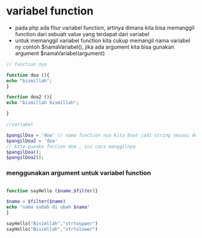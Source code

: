 
# variabel function

* pada php ada fitur variabel function, artinya dimana kita bisa memanggil function dari sebuah value yang terdapat dari variabel
* untuk memanggil variabel function kita cukup memangil nama variabel ny contoh $namaVariabel(), jika ada argument kita bisa gunakan argument $namaVariabel(argument)


```php
// function nya

function doa (){
echo "bismillah";
}

function doa2 (){
echo "bismillah bismillah";

}

//variabel

$pangilDoa = 'doa' // nama function nya kita buat jadi string sesuai dengan nama functionnya
$pangilDoa2 = 'doa'
// kita gunaka fuction doa , ini cara manggilnya
$pangilDoa();
$pangilDoa2();

```

### menggunakan argument untuk variabel function

```php

function sayHello ($name,$filter)}

$nama = $filter($name)
echo "nama sudah di ubah $nama"
}

sayHello("Bisimllah","strtoupper")
sayHello("Bisimllah","strtolower")

```